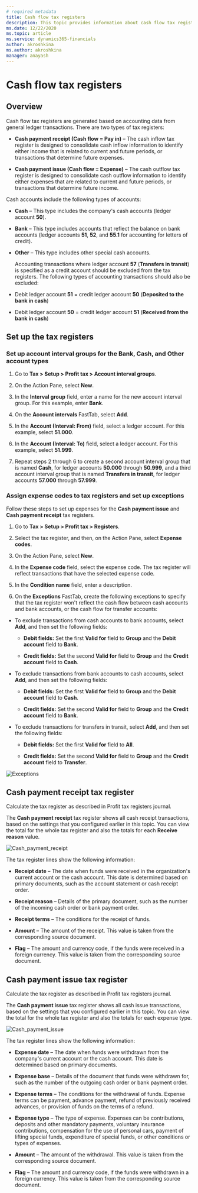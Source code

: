 ```yaml
---
# required metadata
title: Cash flow tax registers
description: This topic provides information about cash flow tax registers.
ms.date: 12/22/2020
ms.topic: article
ms.service: dynamics365-financials
author: akroshkina
ms.author: akroshkina
manager: anayash
---
```


# Cash flow tax registers

## Overview

Cash flow tax registers are generated based on accounting data from
general ledger transactions. There are two types of tax registers:

- **Cash payment receipt
    (Cash flow = Pay in)** – The cash inflow tax register is designed to
    consolidate cash inflow information to identify either income that
    is related to current and future periods, or transactions that
    determine future expenses.

- **Cash payment issue (Cash flow = Expense)** – The cash outflow tax
    register is designed to consolidate cash outflow information to
    identify either expenses that are related to current and future
    periods, or transactions that determine future income.

Cash accounts include the following types of accounts:

- **Cash** – This type includes the company's cash accounts (ledger
    account **50**).

- **Bank** – This type includes accounts that reflect the balance on
    bank accounts (ledger accounts **51**, **52**, and **55.1** for
    accounting for letters of credit).

- **Other** – This type includes other special cash accounts.

    Accounting transactions where ledger account **57** (**Transfers in
    transit**) is specified as a credit account should be excluded from
    the tax registers. The following types of accounting transactions
    should also be excluded:

<!-- -->

-   Debit ledger account **51** = credit ledger account **50**
    (**Deposited to the bank in cash**)

-   Debit ledger account **50** = credit ledger account **51**
    (**Received from the bank in cash**)

## Set up the tax registers

### Set up account interval groups for the Bank, Cash, and Other account types

1.  Go to **Tax &gt; Setup &gt; Profit tax &gt; Account interval
    groups**.

2.  On the Action Pane, select **New**.

3.  In the **Interval group** field, enter a name for the new account
    interval group. For this example, enter **Bank**.

4.  On the **Account intervals** FastTab, select **Add**.

5.  In the **Account (Interval: From)** field, select a ledger account.
    For this example, select **51.000**.

6.  In the **Account (Interval: To)** field, select a ledger account.
    For this example, select **51.999**.

7.  Repeat steps 2 through 6 to create a second account interval group
    that is named **Cash**, for ledger accounts **50.000** through
 **50.999**, and a third account interval group that is named
 **Transfers in transit**, for ledger accounts **57.000** through
 **57.999**.

### Assign expense codes to tax registers and set up exceptions

Follow these steps to set up expenses for the **Cash payment issue** and
**Cash payment receipt** tax registers.

1.  Go to **Tax &gt; Setup &gt; Profit tax &gt; Registers**.

2.  Select the tax register, and then, on the Action Pane, select
 **Expense codes**.

3.  On the Action Pane, select **New**.

4.  In the **Expense code** field, select the expense code. The tax
    register will reflect transactions that have the selected expense
    code.

5.  In the **Condition name** field, enter a description.

6.  On the **Exceptions** FastTab, create the following exceptions to
    specify that the tax register won't reflect the cash flow between
    cash accounts and bank accounts, or the cash flow for transfer
    accounts:

-   To exclude transactions from cash accounts to bank accounts, select
 **Add**, and then set the following fields:

    - **Debit fields:** Set the first **Valid for** field to **Group**
        and the **Debit account** field to **Bank**.

    - **Credit fields:**
        Set the second **Valid for** field to **Group** and the **Credit
        account** field to **Cash**.

<!-- -->

-   To exclude transactions from bank accounts to cash accounts, select
 **Add**, and then set the following fields:

    - **Debit fields:** Set the first **Valid for** field to **Group**
        and the **Debit account** field to **Cash**.

    - **Credit fields:** Set the second **Valid for** field to
 **Group** and the **Credit account** field to **Bank**.

<!-- -->

-   To exclude transactions for transfers in transit, select **Add**,
    and then set the following fields:

    - **Debit fields:** Set the first **Valid for** field to **All**.

    - **Credit fields:** Set the second **Valid for** field to
 **Group** and the **Credit account** field to **Transfer**.

![Exceptions](media/ruExceptions.png)

## Cash payment receipt tax register

Calculate the tax register as described in Profit tax registers journal.

The **Cash payment receipt** tax register shows all cash receipt
transactions, based on the settings that you configured earlier in this
topic. You can view the total for the whole tax register and also the
totals for each **Receive reason** value.

![Cash_payment_receipt](media/ruCash_payment_receipt.png)

The tax register lines show the following information:

- **Receipt date** – The date when funds were received in the
    organization's current account or the cash account. This date is
    determined based on primary documents, such as the account statement
    or cash receipt order.

- **Receipt reason** – Details of the primary document, such as the
    number of the incoming cash order or bank payment order.

- **Receipt terms** – The conditions for the receipt of funds.

- **Amount** – The amount of the receipt. This value is taken from the
    corresponding source document.

- **Flag** – The amount and currency code, if the funds were received
    in a foreign currency. This value is taken from the corresponding
    source document.

## Cash payment issue tax register

Calculate the tax register as described in Profit tax registers journal.

The **Cash payment issue** tax register shows all cash issue
transactions, based on the settings that you configured earlier in this
topic. You can view the total for the whole tax register and also the
totals for each expense type.

![Cash_payment_issue](media/ruCash_payment_issue.png)

The tax register lines show the following information:

- **Expense date** – The date when funds were withdrawn from the
    company's current account or the cash account. This date is
    determined based on primary documents.

- **Expense base** – Details of the document that funds were withdrawn
    for, such as the number of the outgoing cash order or bank payment
    order.

- **Expense terms** – The conditions for the withdrawal of funds.
    Expense terms can be payment, advance payment, refund of previously
    received advances, or provision of funds on the terms of a refund.

- **Expense type** – The type of expense. Expenses can be
    contributions, deposits and other mandatory payments, voluntary
    insurance contributions, compensation for the use of personal cars,
    payment of lifting special funds, expenditure of special funds, or
    other conditions or types of expenses.

- **Amount** – The amount of the withdrawal. This value is taken from
    the corresponding source document.

- **Flag** – The amount and currency code, if the funds were withdrawn
    in a foreign currency. This value is taken from the corresponding
    source document.


